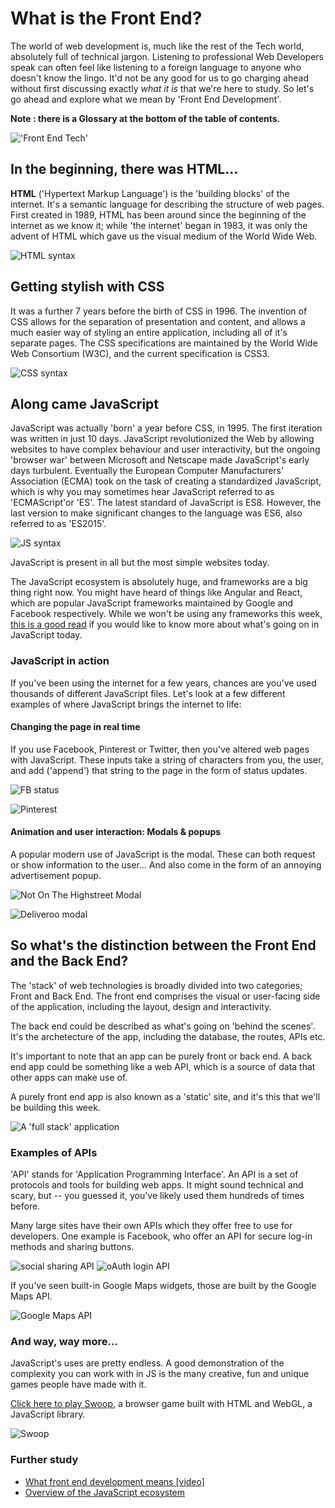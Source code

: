 # What is the Front End?

The world of web development is, much like the rest of the Tech world, absolutely full of technical jargon. Listening to professional Web Developers speak can often feel like listening to a foreign language to anyone who doesn't know the lingo. It'd not be any good for us to go charging ahead without first discussing exactly _what it is_ that we're here to study. So let's go ahead and explore what we mean by 'Front End Development'.

**Note : there is a Glossary at the bottom of the table of contents.**

!['Front End Tech'](../img/day_1/html-css-js.png)

## In the beginning, there was HTML...

**HTML** ('Hypertext Markup Language') is the 'building blocks' of the internet. It's a semantic language for describing the structure of web pages. First created in 1989, HTML has been around since the beginning of the internet as we know it; while 'the internet' began in 1983, it was only the advent of HTML which gave us the visual medium of the World Wide Web. 

![HTML syntax](../img/day_1/html-example.png)



## Getting stylish with CSS

It was a further 7 years before the birth of CSS in 1996. The invention of CSS allows for the separation of presentation and content, and allows a much easier way of styling an entire application, including all of it's separate pages. The CSS specifications are maintained by the World Wide Web Consortium (W3C), and the current specification is CSS3.

![CSS syntax](../img/day_1/css-example.png)



## Along came JavaScript

JavaScript was actually 'born' a year before CSS, in 1995. The first iteration was written in just 10 days. JavaScript revolutionized the Web by allowing websites to have complex behaviour and user interactivity, but the ongoing 'browser war' between Microsoft and Netscape made JavaScript's early days turbulent. Eventually the European Computer Manufacturers' Association (ECMA) took on the task of creating a standardized JavaScript, which is why you may sometimes hear JavaScript referred to as 'ECMAScript'or 'ES'. The latest standard of JavaScript is ES8. However, the last version to make significant changes to the language was ES6, also referred to as 'ES2015'.

![JS syntax](../img/day_1/js-example.png)


JavaScript is present in all but the most simple websites today.

The JavaScript ecosystem is absolutely huge, and frameworks are a big thing right now. You might have heard of things like Angular and React, which are popular JavaScript frameworks maintained by Google and Facebook respectively. While we won't be using any frameworks this week, [this is a good read](https://medium.com/@bojzi/overview-of-the-javascript-ecosystem-8ec4a0b7a7be) if you would like to know more about what's going on in JavaScript today.

### JavaScript in action

If you've been using the internet for a few years, chances are you've used thousands of different JavaScript files. Let's look at a few different examples of where JavaScript brings the internet to life:

#### Changing the page in real time

If you use Facebook, Pinterest or Twitter, then you've altered web pages with JavaScript. These inputs take a string of characters from you, the user, and add ('append') that string to the page in the form of status updates.

![FB status](../img/day_1/fb-input.png)

![Pinterest](../img/day_1/pinterest.png)



#### Animation and user interaction: Modals & popups

A popular modern use of JavaScript is the modal. These can both request or show information to the user... And also come in the form of an annoying advertisement popup.

![Not On The Highstreet Modal](../img/day_1/highstreet-modal.png)

![Deliveroo modal](../img/day_1/deliveroo-modal.png)



## So what's the distinction between the Front End and the Back End?

The 'stack' of web technologies is broadly divided into two categories; Front and Back End. The front end comprises the visual or user-facing side of the application, including the layout, design and interactivity.

The back end could be described as what's going on 'behind the scenes'. It's the archetecture of the app, including the database, the routes, APIs etc.

It's important to note that an app can be purely front or back end. A back end app could be something like a web API, which is a source of data that other apps can make use of.

A purely front end app is also known as a 'static' site, and it's this that we'll be building this week.

![A 'full stack' application](../img/day_1/fullstack.png)


### Examples of APIs

'API' stands for 'Application Programming Interface'. An API is a set of protocols and tools for building web apps. It might sound technical and scary, but -- you guessed it, you've likely used them hundreds of times before.

Many large sites have their own APIs which they offer free to use for developers. One example is Facebook, who offer an API for secure log-in methods and sharing buttons.

![social sharing API](../img/day_1/social-btns.png)
![oAuth login API](../img/day_1/oauth.png)

If you've seen built-in Google Maps widgets, those are built by the Google Maps API.

![Google Maps API](../img/day_1/google-map.png)


### And way, way more...

JavaScript's uses are pretty endless. A good demonstration of the complexity you can work with in JS is the many creative, fun and unique games people have made with it.

[Click here to play Swoop](https://playcanv.as/p/JtL2iqIH/), a browser game built with HTML and WebGL, a JavaScript library.

![Swoop](../img/day_1/swoop.png)


### Further study

  - [What front end development means [video]](https://www.youtube.com/watch?v=3VJItso0MsM)
  - [Overview of the JavaScript ecosystem](https://medium.com/@bojzi/overview-of-the-javascript-ecosystem-8ec4a0b7a7be)